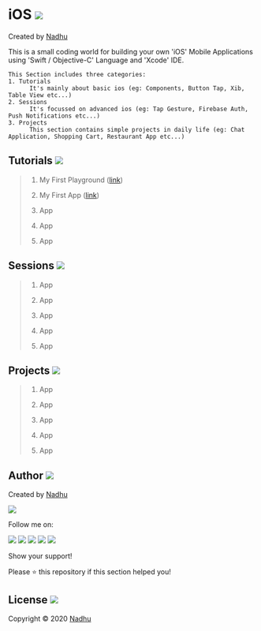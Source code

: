 # iOS [<img src="https://github.com/iamnadhu/n14-icons/blob/master/ios-icon.png">](https://github.com/iamnadhu/n14-ios)
Created by [Nadhu](https://github.com/iamnadhu)


This is a small coding world for building your own 'iOS' Mobile Applications using 'Swift / Objective-C' Language and 'Xcode' IDE.


```
This Section includes three categories:
1. Tutorials
      It's mainly about basic ios (eg: Components, Button Tap, Xib, Table View etc...)
2. Sessions
      It's focussed on advanced ios (eg: Tap Gesture, Firebase Auth, Push Notifications etc...)
3. Projects
      This section contains simple projects in daily life (eg: Chat Application, Shopping Cart, Restaurant App etc...) 
```


## Tutorials [<img src="https://github.com/iamnadhu/n14-icons/blob/master/tutorials-icon.png">](https://github.com/iamnadhu/n14-ios)

> 01. My First Playground ([link](https://github.com/iamnadhu/n14-ios/tree/master/tutorials/My%20First%20Playground))
>
> 02. My First App ([link](https://github.com/iamnadhu/n14-ios/tree/master/tutorials/My%20First%20App))
>
> 03. App
>
> 04. App
>
> 05. App


## Sessions [<img src="https://github.com/iamnadhu/n14-icons/blob/master/sessions-icon.png">](https://github.com/iamnadhu/n14-ios)

> 01. App
>
> 02. App
>
> 03. App
>
> 04. App
>
> 05. App


## Projects [<img src="https://github.com/iamnadhu/n14-icons/blob/master/projects-icon.png">](https://github.com/iamnadhu/n14-ios)

> 01. App
>
> 02. App
>
> 03. App
>
> 04. App
>
> 05. App


## Author [<img src="https://github.com/iamnadhu/n14-icons/blob/master/auther-icon.png">](https://github.com/iamnadhu)
Created by [Nadhu](https://github.com/iamnadhu)

[<img src="https://github.com/iamnadhu/n14-icons/blob/master/nadhu-pic.jpg">](https://github.com/iamnadhu)

Follow me on: 

[<img src="https://github.com/iamnadhu/n14-icons/blob/master/instagram-icon.png">](https://www.instagram.com/iamnadhu/)
[<img src="https://github.com/iamnadhu/n14-icons/blob/master/whatsapp-icon.png">](https://api.whatsapp.com/send?phone=917293451396&lang=en)
[<img src="https://github.com/iamnadhu/n14-icons/blob/master/facebook-icon.png">](https://www.facebook.com/iamnadhu/)
[<img src="https://github.com/iamnadhu/n14-icons/blob/master/linkedin-icon.png">](https://www.linkedin.com/in/iamnadhu/)
[<img src="https://github.com/iamnadhu/n14-icons/blob/master/telegram-icon.png">](https://t.me/iamnadhu)

Show your support!

Please ⭐️   this repository if this section helped you!


## License [<img src="https://github.com/iamnadhu/n14-icons/blob/master/license-icon.png">](https://github.com/iamnadhu/n14-ios)
Copyright © 2020 [Nadhu](https://github.com/iamnadhu)
